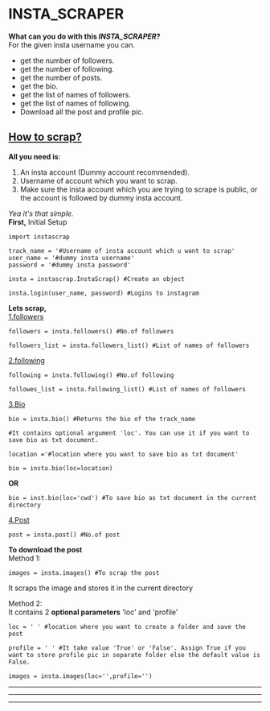 # __INSTA_SCRAPER__


__What can you do with this *INSTA_SCRAPER*?__<br>
For the given insta username you can.
- get the number of followers.
- get the number of following.
- get the number of posts.
- get the bio.
- get the list of names of followers.
- get the list of names of following.
- Download all the post and profile pic.
## <ins>How to scrap?
__All you need is__:
1. An insta account (Dummy account recommended).
2. Username of account which you want to scrap.
3. Make sure the insta account which you are trying to scrape is public, or the account is followed by dummy insta account.

*Yea it's that simple.*<br>
__First,__ Initial Setup
```
import instascrap 

track_name = '#Username of insta account which u want to scrap'
user_name = '#dummy insta username'
password = '#dummy insta password'

insta = instascrap.InstaScrap() #Create an object

insta.login(user_name, password) #Logins to instagram
```
__Lets scrap,__<br>
<ins>1.followers
```
followers = insta.followers() #No.of followers
```
```
followers_list = insta.followers_list() #List of names of followers
```
<ins>2.following
```
following = insta.following() #No.of following
```
```
followes_list = insta.following_list() #List of names of followers
```
<ins>3.Bio
```
bio = insta.bio() #Returns the bio of the track_name
```
```
#It contains optional argument 'loc'. You can use it if you want to save bio as txt document.

location ='#location where you want to save bio as txt document'

bio = insta.bio(loc=location)
```
__OR__
```
bio = inst.bio(loc='cwd') #To save bio as txt document in the current directory

```
<ins>4.Post
```
post = insta.post() #No.of post
```
__To download the post__<br>
Method 1:
```
images = insta.images() #To scrap the post
```
It scraps the image and stores it in the current directory

Method 2:<br>
It contains 2 __optional parameters__ 'loc' and 'profile'
```
loc = ' ' #location where you want to create a folder and save the post

profile = ' ' #It take value 'True' or 'False'. Assign True if you want to store profile pic in separate folder else the default value is False.

images = insta.images(loc='',profile='')
```
---
---

********
